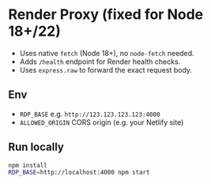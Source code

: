 # Render Proxy (fixed for Node 18+/22)

- Uses native `fetch` (Node 18+), no `node-fetch` needed.
- Adds `/health` endpoint for Render health checks.
- Uses `express.raw` to forward the exact request body.

## Env
- `RDP_BASE` e.g. `http://123.123.123.123:4000`
- `ALLOWED_ORIGIN` CORS origin (e.g. your Netlify site)

## Run locally
```bash
npm install
RDP_BASE=http://localhost:4000 npm start
```
